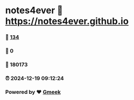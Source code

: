 # notes4ever :link: https://notes4ever.github.io 
### :page_facing_up: [134](https://notes4ever.github.io/tag.html) 
### :speech_balloon: 0 
### :hibiscus: 180173 
### :alarm_clock: 2024-12-19 09:12:24 
### Powered by :heart: [Gmeek](https://github.com/Meekdai/Gmeek)
